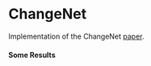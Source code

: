 # ChangeNet
Implementation of the ChangeNet [paper](http://openaccess.thecvf.com/content_ECCVW_2018/papers/11130/Varghese_ChangeNet_A_Deep_Learning_Architecture_for_Visual_Change_Detection_ECCVW_2018_paper.pdf).
<Paste>
  
  #### Some Results
  
